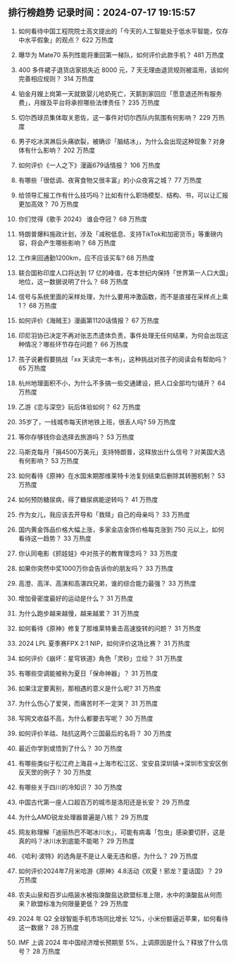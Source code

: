 
## 排行榜趋势 记录时间：2024-07-17 19:15:57
  
  1. 如何看待中国工程院院士高文提出的「今天的人工智能处于低水平智能，仅存中水平假象」的观点？ 622 万热度
    
  2. 曝华为 Mate70 系列性能将重回第一梯队，如何评价此款手机？ 481 万热度
    
  3. 400 多件裙子退货店家损失近 8000 元，7 天无理由退货规则被滥用，该如何完善相应规则？ 314 万热度
    
  4. 铂金月嫂上岗第一天就致婴儿呛奶死亡，天鹅到家回应「愿意退还所有服务费」，月嫂及平台将承担哪些法律责任？ 235 万热度
    
  5. 切尔西球员集体取关恩佐，这一事件对切尔西队内氛围有何影响？ 229 万热度
    
  6. 男子吃冰淇淋后头痛欲裂，被确诊「脑结冰」，为什么会出现这种现象？对身体有什么影响？ 202 万热度
    
  7. 如何评价《一人之下》漫画679话情报？ 106 万热度
    
  8. 有哪些「很低调、夜宵食物又很丰富」的小众夜宵之城？ 77 万热度
    
  9. 给领导汇报工作有什么技巧吗？比如有什么职场模型、结构、书，可以让汇报更加高效？ 70 万热度
    
  10. 你们觉得《歌手 2024》 谁会夺冠？ 68 万热度
    
  11. 特朗普爆料施政计划，涉及「减税低息、支持TikTok和加密货币」等重磅内容，将会产生哪些影响？ 68 万热度
    
  12. 工作来回通勤1200km，应不应该买车? 68 万热度
    
  13. 联合国称印度人口将达到 17 亿的峰值，在本世纪内保持「世界第一人口大国」地位，这一数据说明了什么？ 68 万热度
    
  14. 信号与系统里面的采样处理，为什么要用冲激函数，而不是直接在采样点上乘1？ 68 万热度
    
  15. 如何评价《海贼王》漫画第1120话情报？ 67 万热度
    
  16. 印尼羽协已决定不再对张志杰遗体负责，事件处理无任何结果，为何会出现这种情况？哪些环节存在问题？ 66 万热度
    
  17. 孩子说暑假要挑战「xx 天读完一本书」，这种挑战对孩子的阅读会有帮助吗？ 65 万热度
    
  18. 杭州地理面积不小，为什么不多搞一些交通建设，把人口全部均匀铺开？ 64 万热度
    
  19. 乙游《恋与深空》玩后体验如何？ 62 万热度
    
  20. 35岁了，一线城市每天挤地铁上班，很丢人吗? 59 万热度
    
  21. 等你存够钱你会选择去旅游吗？ 53 万热度
    
  22. 马斯克每月「捐4500万美元」支持特朗普，这释放出什么信号？对美国大选有何影响？ 53 万热度
    
  23. 如何看待《原神》在水国末期那维莱特卡池复刻结束后删除其转圈机制？ 53 万热度
    
  24. 如何预防糖尿病，得了糖尿病能逆转吗？ 41 万热度
    
  25. 作为女儿，我应该去开导和「救赎」自己的母亲吗？ 33 万热度
    
  26. 国内黄金饰品价格大幅上涨，多家金店金饰价格每克涨到 750 元以上，如何看待这一趋势？ 33 万热度
    
  27. 你认同电影《抓娃娃》中对孩子的教育理念吗？ 33 万热度
    
  28. 如果你突然中奖1000万你会告诉你的朋友吗？ 33 万热度
    
  29. 高澄、高洋、高演和高湛四兄弟，谁的综合能力最强？ 33 万热度
    
  30. 增加骨密度最好的运动是什么？ 31 万热度
    
  31. 为什么跑步越来越慢，越来越累？ 31 万热度
    
  32. 如何看待《原神》修复了那维莱特重击高速旋转的问题？ 31 万热度
    
  33. 2024 LPL 夏季赛FPX 2:1 NIP，如何评价这场比赛？ 31 万热度
    
  34. 如何评价《崩坏：星穹铁道》角色「灵砂」立绘？ 31 万热度
    
  35. 有哪些空调能被称为夏日「保命神器」？ 31 万热度
    
  36. 如果注定要离别，那相遇的意义是什么呢? 31 万热度
    
  37. 为什么伤心了爱哭，而痛苦时不一定哭？ 31 万热度
    
  38. 写网文收益不高，为什么都要去写呢？ 30 万热度
    
  39. 如何评价羊祜、陆抗这两个三国最后的名将？ 30 万热度
    
  40. 最近你学到或悟到了什么？ 30 万热度
    
  41. 有哪些类似于松江府上海县→上海市松江区、宝安县深圳镇→深圳市宝安区倒反天罡的例子？ 30 万热度
    
  42. 有哪些关于四川的冷知识？ 30 万热度
    
  43. 中国古代第一座人口超百万的城市是洛阳还是长安？ 29 万热度
    
  44. 为什么AMD锐龙处理器普遍是八核？ 29 万热度
    
  45. 网友称理解「迪丽热巴不喝冰川水」，可能有病毒「包虫」感染要切肝，这是真的吗？冰川水到底能不能喝？ 29 万热度
    
  46. 《哈利·波特》的选角是不是让人毫无违和感，为什么？ 29 万热度
    
  47. 如何评价2024年7月米哈游《原神》4.8活动《欢夏！邪龙？童话国》？ 29 万热度
    
  48. 农夫山泉和百岁山瓶装水被指溴酸盐达欧盟标准上限，水中的溴酸盐从何而来？欧盟标准为何限量更低？ 29 万热度
    
  49. 2024 年 Q2 全球智能手机市场同比增长 12%，小米份额逼近苹果，如何看待这一数据？ 28 万热度
    
  50. IMF 上调 2024 年中国经济增长预期至 5%，上调原因是什么？释放了什么信号？ 28 万热度
    